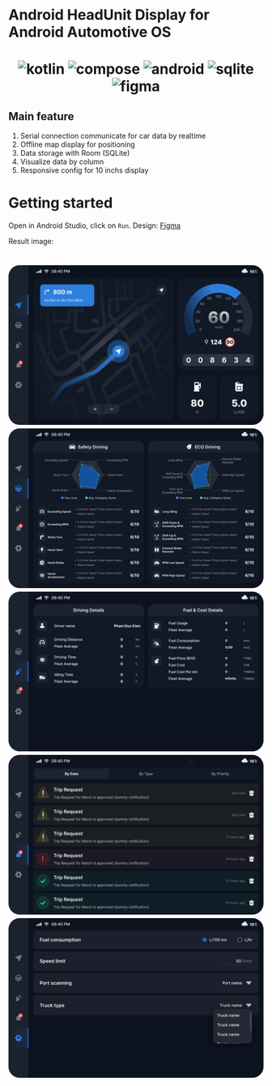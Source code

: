 # Android HeadUnit Display for Android Automotive OS
<h1 align="center">

![kotlin](https://img.shields.io/badge/Kotlin-B125EA?style=for-the-badge&logo=kotlin&logoColor=white)
![compose](https://img.shields.io/badge/Composer-885630?style=for-the-badge&logo=Composer&logoColor=white)
![android](https://img.shields.io/badge/Android-3DDC84?style=for-the-badge&logo=android&logoColor=white)
![sqlite](https://img.shields.io/badge/Sqlite-003B57?style=for-the-badge&logo=sqlite&logoColor=white)
![figma](https://img.shields.io/badge/Figma-F24E1E?style=for-the-badge&logo=figma&logoColor=white)
</h1>

## Main feature
1. Serial connection communicate for car data by realtime
2. Offline map display for positioning
3. Data storage with Room (SQLite)
4. Visualize data by column
5. Responsive config for 10 inchs display

# Getting started

Open in Android Studio, click on `Run`. Design: [Figma](https://figma.com/) 

Result image:
<h1 align="center">

![Dashboard](./image/Dashboard.png)
![Behavior](./image/Behavior.png)
![Data](./image/Data.png)
![Notification](./image/Notification.png)
![Setting](./image/Setting.png)

</h1>